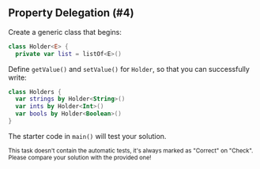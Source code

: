 ## Property Delegation (#4)

Create a generic class that begins:

```kotlin
class Holder<E> {
  private var list = listOf<E>()
```

Define `getValue()` and `setValue()` for `Holder`, so that you can successfully
write:

```kotlin
class Holders {
  var strings by Holder<String>()
  var ints by Holder<Int>()
  var bools by Holder<Boolean>()
}
```

The starter code in `main()` will test your solution.

<sub> This task doesn't contain the automatic tests,
it's always marked as "Correct" on "Check".
Please compare your solution with the provided one! </sub>